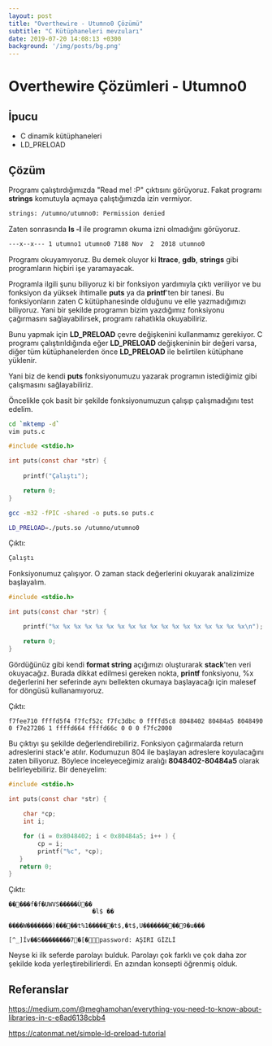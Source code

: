 ```yaml
---
layout: post
title: "Overthewire - Utumno0 Çözümü"
subtitle: "C Kütüphaneleri mevzuları"
date: 2019-07-20 14:08:13 +0300
background: '/img/posts/bg.png'
---
```

# Overthewire Çözümleri - Utumno0

## İpucu
- C dinamik kütüphaneleri
- LD_PRELOAD

## Çözüm

Programı çalıştırdığımızda "Read me! :P" çıktısını görüyoruz. Fakat programı **strings** komutuyla açmaya çalıştığımızda izin vermiyor.

```sh
strings: /utumno/utumno0: Permission denied
```

Zaten sonrasında **ls -l** ile programın okuma izni olmadığını
görüyoruz.

```sh
---x--x--- 1 utumno1 utumno0 7188 Nov  2  2018 utumno0
```

Programı okuyamıyoruz. Bu demek oluyor ki **ltrace**, **gdb**, **strings** gibi programların hiçbiri işe yaramayacak.

Programla ilgili şunu biliyoruz ki bir fonksiyon yardımıyla çıktı veriliyor ve bu fonksiyon da yüksek ihtimalle **puts** ya da **printf**'ten bir tanesi. Bu fonksiyonların zaten C kütüphanesinde olduğunu ve elle yazmadığımızı biliyoruz. Yani bir şekilde programın bizim yazdığımız fonksiyonu çağırmasını sağlayabilirsek, programı rahatlıkla okuyabiliriz.

Bunu yapmak için **LD_PRELOAD** çevre değişkenini kullanmamız gerekiyor. C programı çalıştırıldığında eğer **LD_PRELOAD** değişkeninin bir değeri varsa, diğer tüm kütüphanelerden önce **LD_PRELOAD** ile belirtilen kütüphane yüklenir.

Yani biz de kendi **puts** fonksiyonumuzu yazarak programın istediğimiz gibi çalışmasını sağlayabiliriz.

Öncelikle çok basit bir şekilde fonksiyonumuzun çalışıp çalışmadığını test edelim.

```sh
cd `mktemp -d`
vim puts.c
```
```c
#include <stdio.h>

int puts(const char *str) {
  
    printf("Çalıştı");

    return 0;
}
```
```sh
gcc -m32 -fPIC -shared -o puts.so puts.c

LD_PRELOAD=./puts.so /utumno/utumno0
```

Çıktı:
```sh
Çalıştı
```

Fonksiyonumuz çalışıyor. O zaman stack değerlerini okuyarak analizimize başlayalım.

```c
#include <stdio.h>

int puts(const char *str) {

    printf("%x %x %x %x %x %x %x %x %x %x %x %x %x %x %x %x %x %x\n");

    return 0;
}
```

Gördüğünüz gibi kendi **format string** açığımızı oluşturarak **stack**'ten veri okuyacağız. Burada dikkat edilmesi gereken nokta, **printf** fonksiyonu, %x değerlerini her seferinde aynı bellekten okumaya başlayacağı için malesef for döngüsü kullanamıyoruz.

Çıktı:
```
f7fee710 ffffd5f4 f7fcf52c f7fc3dbc 0 ffffd5c8 8048402 80484a5 8048490 0 f7e27286 1 ffffd664 ffffd66c 0 0 0 f7fc2000
```

Bu çıktıyı şu şekilde değerlendirebiliriz. Fonksiyon çağırmalarda return adreslerini stack'e atılır. Kodumuzun 804 ile başlayan adreslere koyulacağını zaten biliyoruz. Böylece inceleyeceğimiz aralığı **8048402-80484a5** olarak belirleyebiliriz. Bir deneyelim:

```c
#include <stdio.h>

int puts(const char *str) {
  
    char *cp;
    int i;

    for (i = 0x8048402; i < 0x80484a5; i++ ) {
        cp = i;
        printf("%c", *cp);
   }
   return 0;
}
```

Çıktı:
```
�����f�f�UWVS�����Û��
                       �l$ ��
                             ����W�������)�����t%1������t$,�t$,U���������9�u���
                                                                                   [^_]Ív��S��������7�[�password: AŞIRI GİZLİ
```

Neyse ki ilk seferde parolayı bulduk. Parolayı çok farklı ve çok daha zor şekilde koda yerleştirebilirlerdi. En azından konsepti öğrenmiş olduk.

## Referanslar

https://medium.com/@meghamohan/everything-you-need-to-know-about-libraries-in-c-e8ad6138cbb4

https://catonmat.net/simple-ld-preload-tutorial